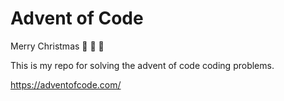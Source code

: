 # Advent of Code
Merry Christmas :christmas_tree: :gift: :santa:

 This is my repo for solving the advent of code coding problems. 

https://adventofcode.com/
